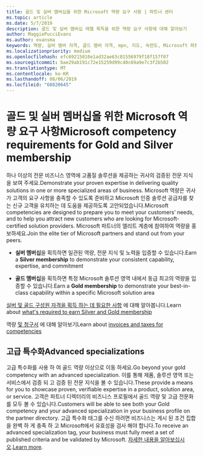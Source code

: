 ```yaml
---
title: 골드 및 실버 멤버십을 위한 Microsoft 역량 요구 사항 | 파트너 센터
ms.topic: article
ms.date: 5/7/2019
description: 골드 및 실버 멤버십 레벨 획득을 위한 역량 요구 사항에 대해 알아보기
author: MaggiePucciEvans
ms.author: evansma
keywords: 역량, 실버 멤버 자격, 골드 멤버 자격, mpn, 지도, 숙련도, Microsoft 파트너 네트워크, 네트워크 멤버 자격, 고급 특수화
ms.localizationpriority: medium
ms.openlocfilehash: efc69215010e1ad32ae63c81556979f18f157f07
ms.sourcegitcommit: bae29ab191c72e15259d99c40c69a9e7c3f2b502
ms.translationtype: MT
ms.contentlocale: ko-KR
ms.lasthandoff: 08/06/2019
ms.locfileid: "68820645"
---
```

# <a name="microsoft-competency-requirements-for-gold-and-silver-membership"></a><span data-ttu-id="f10c2-104">골드 및 실버 멤버십을 위한 Microsoft 역량 요구 사항</span><span class="sxs-lookup"><span data-stu-id="f10c2-104">Microsoft competency requirements for Gold and Silver membership</span></span>


<span data-ttu-id="f10c2-105">하나 이상의 전문 비즈니스 영역에 고품질 솔루션을 제공하는 귀사의 검증된 전문 지식을 보여 주세요.</span><span class="sxs-lookup"><span data-stu-id="f10c2-105">Demonstrate your proven expertise in delivering quality solutions in one or more specialized areas of business.</span></span> <span data-ttu-id="f10c2-106">Microsoft 역량은 귀사가 고객의 요구 사항을 충족할 수 있도록 준비하고 Microsoft 인증 솔루션 공급자를 찾는 신규 고객을 유치하는 데 도움을 제공하도록 고안되었습니다.</span><span class="sxs-lookup"><span data-stu-id="f10c2-106">Microsoft competencies are designed to prepare you to meet your customers’ needs, and to help you attract new customers who are looking for Microsoft-certified solution providers.</span></span> <span data-ttu-id="f10c2-107">Microsoft 파트너의 엘리트 계층에 참여하여 역량을 홍보하세요.</span><span class="sxs-lookup"><span data-stu-id="f10c2-107">Join the elite tier of Microsoft partners and stand out from your peers.</span></span>

- <span data-ttu-id="f10c2-108">**실버 멤버십**을 획득하면 일관된 역량, 전문 지식 및 노력을 입증할 수 있습니다.</span><span class="sxs-lookup"><span data-stu-id="f10c2-108">Earn a **Silver membership** to demonstrate your consistent capability, expertise, and commitment</span></span>

- <span data-ttu-id="f10c2-109">**골드 멤버십**을 획득하면 특정 Microsoft 솔루션 영역 내에서 동급 최고의 역량을 입증할 수 있습니다.</span><span class="sxs-lookup"><span data-stu-id="f10c2-109">Earn a **Gold membership** to demonstrate your best-in-class capability within a specific Microsoft solution area</span></span>

<span data-ttu-id="f10c2-110">[실버 및 골드 구성원 자격을 획득 하는 데 필요한 사항](https://partner.microsoft.com/membership/competencies) 에 대해 알아봅니다.</span><span class="sxs-lookup"><span data-stu-id="f10c2-110">Learn about [what's required to earn Silver and Gold membership](https://partner.microsoft.com/membership/competencies)</span></span>

<span data-ttu-id="f10c2-111">역량 [및 청구서](mpn-view-print-maps-invoice.md) 에 대해 알아보기</span><span class="sxs-lookup"><span data-stu-id="f10c2-111">Learn about [invoices and taxes for competencies](mpn-view-print-maps-invoice.md)</span></span>

## <a name="advanced-specializations"></a><span data-ttu-id="f10c2-112">고급 특수화</span><span class="sxs-lookup"><span data-stu-id="f10c2-112">Advanced specializations</span></span>

<span data-ttu-id="f10c2-113">고급 특수화를 사용 하 여 골드 역량 이상으로 이동 하세요.</span><span class="sxs-lookup"><span data-stu-id="f10c2-113">Go beyond your gold competency with an advanced specialization.</span></span> <span data-ttu-id="f10c2-114">이를 통해 제품, 솔루션 영역 또는 서비스에서 검증 되 고 검증 된 전문 지식을 볼 수 있습니다.</span><span class="sxs-lookup"><span data-stu-id="f10c2-114">These provide a means for you to showcase proven, verifiable expertise in a product, solution area, or service.</span></span> <span data-ttu-id="f10c2-115">고객은 파트너 디렉터리의 비즈니스 프로필에서 골드 역량 및 고급 전문화를 모두 볼 수 있습니다.</span><span class="sxs-lookup"><span data-stu-id="f10c2-115">Customers will be able to see both your Gold competency and your advanced specialization in your business profile on the partner directory.</span></span> <span data-ttu-id="f10c2-116">고급 특수화 태그를 수신 하려면 비즈니스는 게시 된 조건 집합을 완벽 하 게 충족 하 고 Microsoft에서 유효성을 검사 해야 합니다.</span><span class="sxs-lookup"><span data-stu-id="f10c2-116">To receive an advanced specialization tag, your business must fully meet a set of published criteria and be validated by Microsoft.</span></span> <span data-ttu-id="f10c2-117">[자세한 내용을 알아보십시오](https://partner.microsoft.com/membership/competencies#tab-content-2).</span><span class="sxs-lookup"><span data-stu-id="f10c2-117">[Learn more](https://partner.microsoft.com/membership/competencies#tab-content-2).</span></span> 